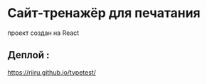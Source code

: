 # Сайт-тренажёр для печатания

проект создан на React

## Деплой :

https://riiru.github.io/typetest/
